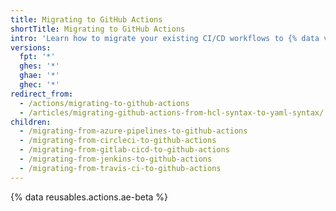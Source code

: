 ```yaml
---
title: Migrating to GitHub Actions
shortTitle: Migrating to GitHub Actions
intro: 'Learn how to migrate your existing CI/CD workflows to {% data variables.product.prodname_actions %}.'
versions:
  fpt: '*'
  ghes: '*'
  ghae: '*'
  ghec: '*'
redirect_from:
  - /actions/migrating-to-github-actions
  - /articles/migrating-github-actions-from-hcl-syntax-to-yaml-syntax/
children:
  - /migrating-from-azure-pipelines-to-github-actions
  - /migrating-from-circleci-to-github-actions
  - /migrating-from-gitlab-cicd-to-github-actions
  - /migrating-from-jenkins-to-github-actions
  - /migrating-from-travis-ci-to-github-actions
---
```


{% data reusables.actions.ae-beta %}
